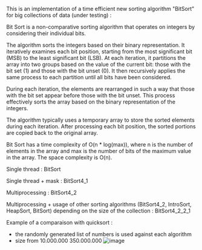 This is an implementation of a time efficient new sorting algorithm "BitSort" for big collections of data (under testing) :


Bit Sort is a non-comparative sorting algorithm that operates on integers by considering their individual bits.

The algorithm sorts the integers based on their binary representation. It iteratively examines each bit position, starting from the most significant bit (MSB) to the least significant bit (LSB). At each iteration, it partitions the array into two groups based on the value of the current bit: those with the bit set (1) and those with the bit unset (0). It then recursively applies the same process to each partition until all bits have been considered.

During each iteration, the elements are rearranged in such a way that those with the bit set appear before those with the bit unset. This process effectively sorts the array based on the binary representation of the integers.

The algorithm typically uses a temporary array to store the sorted elements during each iteration. After processing each bit position, the sorted portions are copied back to the original array.

Bit Sort has a time complexity of O(n * log(max)), where n is the number of elements in the array and max is the number of bits of the maximum value in the array. The space complexity is O(n).

Single thread :
BitSort

Single thread + mask :
BitSort4_1

Multiprocessing :
BitSort4_2

Multiprocessing + usage of other sorting algorithms (BitSort4_2, IntroSort, HeapSort, BitSort) depending on the size of the collection :
BitSort4_2_2_1

Example of a comparaison with quicksort : 
- the randomly generated list of numbers is used against each algorithm
- size from 10.000.000 350.000.000
![image](https://github.com/project-13/algoTri/assets/35433969/607e9eba-292f-4cac-ae0f-4225f08910d4)
